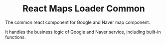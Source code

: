 <div align="center">

# React Maps Loader Common

</div>

The common react component for Google and Naver map component.

It handles the business logic of Google and Naver service, including built-in functions.
